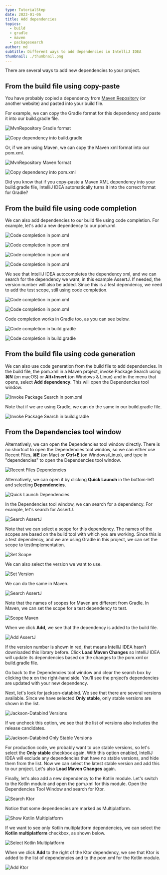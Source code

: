 ```yaml
---
type: TutorialStep
date: 2023-01-06
title: Add dependencies
topics:
  - build
  - gradle
  - maven
  - packagesearch
author: md
subtitle: Different ways to add dependencies in IntelliJ IDEA
thumbnail: ./thumbnail.png
---
```


There are several ways to add new dependencies to your project.

## From the build file using copy-paste
You have probably copied a dependency from [Maven Repository](https://mvnrepository.com/) (or another website) and pasted into your build file.

For example, we can copy the Gradle format for this dependency and paste it into our build.gradle file.

![MvnRepository Gradle format](mvnrepository-gradle.png)

![Copy dependency into build.gradle](copy-into-build-gradle.png)

Or, if we are using Maven, we can copy the Maven xml format into our pom.xml.

![MvnRepository Maven format](mvnrepository-maven.png)

![Copy dependency into pom.xml](copy-into-pom-xml.png)

Did you know that if you copy-paste a Maven XML dependency into your build.gradle file, IntelliJ IDEA automatically turns it into the correct format for Gradle?

## From the build file using code completion
We can also add dependencies to our build file using code completion. For example, let's add a new dependency to our pom.xml.

![Code completion in pom.xml](pom-xml-code-completion-1.png)

![Code completion in pom.xml](pom-xml-code-completion-2.png)

![Code completion in pom.xml](pom-xml-code-completion-3.png)

![Code completion in pom.xml](pom-xml-code-completion-4.png)

We see that IntelliJ IDEA autocompletes the dependency xml, and we can search for the dependency we want, in this example AssertJ. If needed, the version number will also be added. Since this is a test dependency, we need to add the test scope, still using code completion.

![Code completion in pom.xml](pom-xml-code-completion-5.png)

![Code completion in pom.xml](pom-xml-code-completion-6.png)

Code completion works in Gradle too, as you can see below.

![Code completion in build.gradle](build-gradle-code-completion-1.png)

![Code completion in build.gradle](build-gradle-code-completion-2.png)

## From the build file using code generation

We can also use code generation from the build file to add dependencies. In the build file, the pom.xml in a Maven project, invoke Package Search using **⌘N** (on macOS) or **Alt+Insert** (on Windows & Linux) and in the menu that opens, select **Add dependency**. This will open the Dependencies tool window.

![Invoke Package Search in pom.xml](add-dependency-pom-xml.png)

Note that if we are using Gradle, we can do the same in our build.gradle file.

![Invoke Package Search in build.gradle](add-dependency-build-gradle.png)

## From the Dependencies tool window

Alternatively, we can open the Dependencies tool window directly. There is no shortcut to open the Dependencies tool window, so we can either use Recent Files, **⌘E** (on Mac) or **Ctrl+E** (on Windows/Linux), and type in "dependencies" to open the Dependencies tool window.

![Recent Files Dependencies](recent-files-dependencies.png)

Alternatively, we can open it by clicking **Quick Launch** in the bottom-left and selecting **Dependencies**.

![Quick Launch Dependencies](quick-launch-dependencies.png)

In the Dependencies tool window, we can search for a dependency. For example, let's search for AssertJ.

![Search AssertJ](search-assertj-gradle.png)

Note that we can select a scope for this dependency. The names of the scopes are based on the build tool with which you are working. Since this is a test dependency, and we are using Gradle in this project, we can set the scope to testImplementation.

![Set Scope](set-scope.png)

We can also select the version we want to use.

![Set Version](set-version.png)

We can do the same in Maven.

![Search AssertJ](search-assertj-mvn.png)

Note that the names of scopes for Maven are different from Gradle. In Maven, we can set the scope for a test dependency to test.

![Scope Maven](scope-maven.png)

When we click **Add**, we see that the dependency is added to the build file.

![Add AssertJ](add-assertj.png)

If the version number is shown in red, that means IntelliJ IDEA hasn’t downloaded this library before. Click **Load Maven Changes** so IntelliJ IDEA will update its dependencies based on the changes to the pom.xml or build.gradle file.

Go back to the Dependencies tool window and clear the search box by clicking the **x** on the right-hand side. You’ll see the project’s dependencies are updated with your new dependency.

Next, let's look for jackson-databind. We see that there are several versions available. Since we have selected **Only stable**, only stable versions are shown in the list. 

![Jackson-Databind Versions](jackson-versions.png)

If we uncheck this option, we see that the list of versions also includes the release candidates.

![Jackson-Databind Only Stable Versions](jackson-versions-stable.png)

For production code, we probably want to use stable versions, so let's select the **Only stable** checkbox again. With this option enabled, IntelliJ IDEA will exclude any dependencies that have no stable versions, and hide them from the list. Now we can select the latest stable version and add this to our project. Let's also **Load Maven Changes** again.

Finally, let's also add a new dependency to the Kotlin module. Let's switch to the Kotlin module and open the pom.xml for this module. Open the Dependencies Tool Window and search for Ktor. 

![Search Ktor](search-ktor.png)

Notice that some dependencies are marked as Multiplatform.

![Show Kotlin Multiplatform](show-kotlin-multiplatform.png)

If we want to see only Kotlin multiplatform dependencies, we can select the **Kotlin multiplatform** checkbox, as shown below.

![Select Kotlin Multiplatform](select-kotlin-multiplatform.png)

When we click **Add** to the right of the Ktor dependency, we see that Ktor is added to the list of dependencies and to the pom.xml for the Kotlin module.

![Add Ktor](add-ktor.png)
